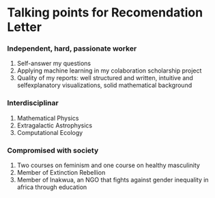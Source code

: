 # Talking points for Recomendation Letter
### Independent, hard, passionate worker
1. Self-answer my questions
2. Applying machine learning in my colaboration scholarship project
3. Quality of my reports: well structured and written, intuitive and selfexplanatory visualizations, solid mathematical background 
### Interdisciplinar
1. Mathematical Physics
2. Extragalactic Astrophysics
3. Computational Ecology
### Compromised with society
1. Two courses on feminism and one course on healthy masculinity
2. Member of Extinction Rebellion 
3. Member of Inakwua, an NGO that fights against gender inequality in africa through education 
